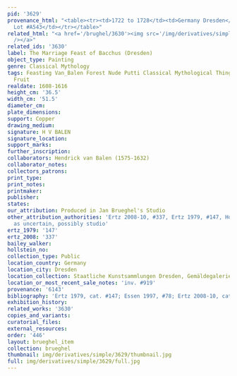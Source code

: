 ```yaml
---
pid: '3629'
provenance_html: "<table><tr><td>1722 to 1728</td><td>Germany Dresden</td><td>Gemäldetgalerie
  Lot #A543</td></tr></table>"
related_html: "<a href='/brughel/3630'><img src='/img/derivatives/simple/3630/thumbnail.jpg'
  /></a>"
related_ids: '3630'
label: The Marriage Feast of Bacchus (Dresden)
object_type: Painting
genre: Classical Mythology
tags: Feasting Van_Balen Forest Nude Putti Classical Mythological Things Flowers Food
  Fruit
realdate: 1608-1616
height_cm: '36.5'
width_cm: '51.5'
diameter_cm: 
plate_dimensions: 
support: Copper
drawing_medium: 
signature: H V BALEN
signature_location: 
support_marks: 
further_inscription: 
collaborators: Hendrick van Balen (1575-1632)
collaborator_notes: 
collectors_patrons: 
print_type: 
print_notes: 
printmaker: 
publisher: 
states: 
our_attribution: Produced in Jan Brueghel's Studio
other_attribution_authorities: 'Ertz 2008-10, #337, Ertz 1979, #147, Honig database
  as uncertain, possibly studio'
ertz_1979: '147'
ertz_2008: '337'
bailey_walker: 
hollstein_no: 
collection_type: Public
location_country: Germany
location_city: Dresden
location_collection: Staatliche Kunstsammlungen Dresden, Gemäldegalerie Alte Meister
location_or_most_recent_sale_notes: 'inv. #919'
provenance: '6143'
bibliography: 'Ertz 1979, cat. #147; Essen 1997, #78; Ertz 2008-10, cat. #337'
exhibition_history: 
related_works: '3630'
copies_and_variants: 
curatorial_files: 
external_resources: 
order: '446'
layout: brueghel_item
collection: brueghel
thumbnail: img/derivatives/simple/3629/thumbnail.jpg
full: img/derivatives/simple/3629/full.jpg
---
```

